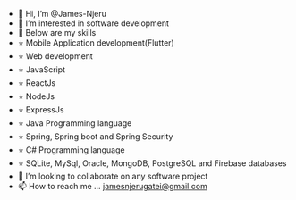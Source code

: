 - 👋 Hi, I’m @James-Njeru
- 👀 I’m interested in software development
- 🌱 Below are my skills
-   ⭐️ Mobile Application development(Flutter)
-   ⭐️ Web development
-   ⭐️ JavaScript
-   ⭐️ ReactJs
-   ⭐️ NodeJs
-   ⭐️ ExpressJs
-   ⭐️ Java Programming language
-   ⭐️ Spring, Spring boot and Spring Security
-   ⭐️ C# Programming language
-   ⭐️ SQLite, MySql, Oracle, MongoDB, PostgreSQL and Firebase databases
- 💞️ I’m looking to collaborate on any software project
- 📫 How to reach me ... jamesnjerugatei@gmail.com

<!---
James-Njeru/James-Njeru is a ✨ special ✨ repository because its `README.md` (this file) appears on your GitHub profile.
You can click the Preview link to take a look at your changes.
--->
